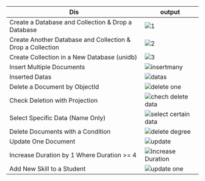 |Dis|output|
|------------|----------------|
|Create a Database and Collection & Drop a Database|![1](https://github.com/user-attachments/assets/8cd216df-1ca4-4831-bcb0-c5edf1504c67)|
|Create Another Database and Collection & Drop a Collection|![2](https://github.com/user-attachments/assets/e5a2ac45-9292-4100-b95c-64b1124bb709)|
|Create Collection in a New Database (unidb)|![3](https://github.com/user-attachments/assets/e1dfb3a0-7057-40ac-b1f2-7ad8ff41018e)|
|Insert Multiple Documents|![insertmany](https://github.com/user-attachments/assets/32e6dd15-8d80-4f79-a20c-52137981d99b)|
|Inserted Datas|![datas](https://github.com/user-attachments/assets/38b3f1bc-1ea9-4689-b903-e14bcb2fd22b)|
|Delete a Document by ObjectId|![delete one](https://github.com/user-attachments/assets/3bcbc900-efc2-42b6-9282-2d3af87122f2)|
| Check Deletion with Projection|![chech delete data](https://github.com/user-attachments/assets/eacdc639-43c9-4a68-8610-ddba65af977f)|
| Select Specific Data (Name Only)|![select certain data](https://github.com/user-attachments/assets/7426982d-48e2-469f-a667-90be0cae118d)|
|Delete Documents with a Condition|![delete degree](https://github.com/user-attachments/assets/9002c614-3d49-4447-9d95-8e2f90e9b00c)|
|Update One Document|![update](https://github.com/user-attachments/assets/ac063438-2c52-41e4-b5ca-1da2c7ad8ede)|
|Increase Duration by 1 Where Duration >= 4|![Increase Duration](https://github.com/user-attachments/assets/16c803ac-a5b3-4b37-a83b-d7f794eedf10)|
|Add New Skill to a Student|![update one](https://github.com/user-attachments/assets/d59e8d59-4f21-4e0d-b405-43b4bce3063b)|













